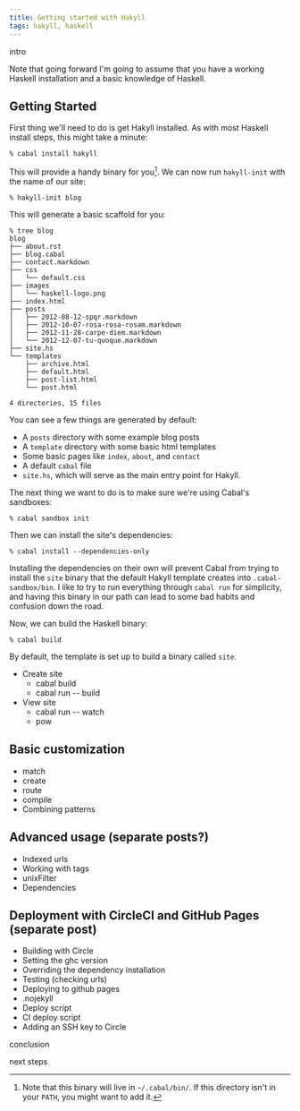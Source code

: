 ```yaml
---
title: Getting started with Hakyll
tags: hakyll, haskell
---
```


intro

Note that going forward I'm going to assume that you have a working Haskell
installation and a basic knowledge of Haskell.

## Getting Started

First thing we'll need to do is get Hakyll installed. As with most Haskell
install steps, this might take a minute:

```text
% cabal install hakyll
```

This will provide a handy binary for you[^1]. We can now run `hakyll-init`
with the name of our site:

[^1]: Note that this binary will live in `~/.cabal/bin/`. If this directory isn't in your `PATH`, you might want to add it.

```text
% hakyll-init blog
```

This will generate a basic scaffold for you:

```text
% tree blog
blog
├── about.rst
├── blog.cabal
├── contact.markdown
├── css
│   └── default.css
├── images
│   └── haskell-logo.png
├── index.html
├── posts
│   ├── 2012-08-12-spqr.markdown
│   ├── 2012-10-07-rosa-rosa-rosam.markdown
│   ├── 2012-11-28-carpe-diem.markdown
│   └── 2012-12-07-tu-quoque.markdown
├── site.hs
└── templates
    ├── archive.html
    ├── default.html
    ├── post-list.html
    └── post.html

4 directories, 15 files
```

You can see a few things are generated by default:

 - A `posts` directory with some example blog posts
 - A `template` directory with some basic html templates
 - Some basic pages like `index`, `about`, and `contact`
 - A default `cabal` file
 - `site.hs`, which will serve as the main entry point for Hakyll.

The next thing we want to do is to make sure we're using Cabal's sandboxes:

```text
% cabal sandbox init
```

Then we can install the site's dependencies:

```text
% cabal install --dependencies-only
```

Installing the dependencies on their own will prevent Cabal from trying to
install the `site` binary that the default Hakyll template creates into
`.cabal-sandbox/bin`. I like to try to run everything through `cabal run` for
simplicity, and having this binary in our path can lead to some bad habits and
confusion down the road.

Now, we can build the Haskell binary:

```text
% cabal build
```

By default, the template is set up to build a binary called `site`.


 - Create site
   - cabal build
   - cabal run -- build
 - View site
   - cabal run -- watch
   - pow

## Basic customization

 - match
 - create
 - route
 - compile
 - Combining patterns

## Advanced usage (separate posts?)

 - Indexed urls
 - Working with tags
 - unixFilter
 - Dependencies

## Deployment with CircleCI and GitHub Pages (separate post)

 - Building with Circle
  - Setting the ghc version
  - Overriding the dependency installation
  - Testing (checking urls)
 - Deploying to github pages
  - .nojekyll
  - Deploy script
  - CI deploy script
  - Adding an SSH key to Circle

conclusion

next steps
